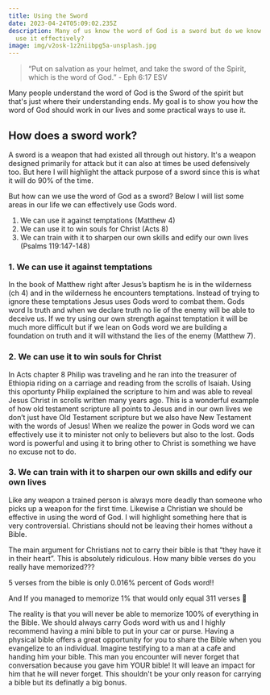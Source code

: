 ```yaml
---
title: Using the Sword
date: 2023-04-24T05:09:02.235Z
description: Many of us know the word of God is a sword but do we know how to
  use it effectively?
image: img/v2osk-1z2niibpg5a-unsplash.jpg
---
```

> “Put on salvation as your helmet, and take the sword of the Spirit, which is the word of God.” - Eph 6:17 ESV

Many people understand the word of God is the Sword of the spirit but that's just where their understanding ends. My goal is to show you how the word of God should work in our lives and some practical ways to use it.

## How does a sword work?

A sword is a weapon that had existed all through out history. It's a weapon designed primarily for attack but it can also at times be used defensively too. But here I will highlight the attack purpose of a sword since this is what it will do 90% of the time.

But how can we use the word of God as a sword? Below I will list some areas in our life we can effectively use Gods word.

1. We can use it against temptations (Matthew 4)
2. We can use it to win souls for Christ (Acts 8)
3. We can train with it to sharpen our own skills and edify our own lives (Psalms 119:147-148)

### 1. We can use it against temptations

In the book of Matthew right after Jesus’s baptism he is in the wilderness (ch 4) and in the wilderness he encounters temptations. Instead of trying to ignore these temptations Jesus uses Gods word to combat them. Gods word Is truth and when we declare truth no lie of the enemy will be able to deceive us. If we try using our own strength against temptation it will be much more difficult but if we lean on Gods word we are building a foundation on truth and it will withstand the lies of the enemy (Matthew 7).

### 2. We can use it to win souls for Christ

In Acts chapter 8 Philip was traveling and he ran into the treasurer of Ethiopia riding on a carriage and reading from the scrolls of Isaiah. Using this oportunty Philip explained the scripture to him and was able to reveal Jesus Christ in scrolls written many years ago. This is a wonderful example of how old testament scripture all points to Jesus and in our own lives we don’t just have Old Testament scripture but we also have New Testament with the words of Jesus! When we realize the power in Gods word we can effectively use it to minister not only to believers but also to the lost. Gods word is powerful and using it to bring other to Christ is something we have no excuse not to do.

### 3. We can train with it to sharpen our own skills and edify our own lives

Like any weapon a trained person is always more deadly than someone who picks up a weapon for the first time. Likewise a Christian we should be effective in using the word of God. I will highlight something here that is very controversial. Christians should not be leaving their homes without a Bible.

The main argument for Christians not to carry their bible is that “they have it in their heart”. This is absolutely ridiculous. How many bible verses do you really have memorized???

5 verses from the bible is only 0.016% percent of Gods word!!

And If you managed to memorize 1% that would only equal 311 verses 🤯

The reality is that you will never be able to memorize 100% of everything in the Bible. We should always carry Gods word with us and I highly recommend having a mini bible to put in your car or purse. Having a physical bible offers a great opportunity for you to share the Bible when you evangelize to an individual. Imagine testifying to a man at a cafe and handing him your bible. This man you encounter will never forget that conversation because you gave him YOUR bible! It will leave an impact for him that he will never forget. This shouldn't be your only reason for carrying a bible but its definatly a big bonus.